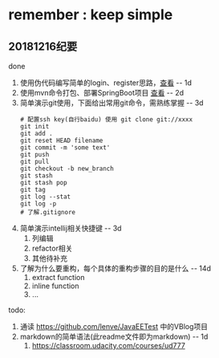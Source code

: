 # remember : keep simple

## 20181216纪要
done
1. 使用伪代码编写简单的login、register思路，[查看](./login_register.md) -- 1d
1. 使用mvn命令打包、部署SpringBoot项目 [查看](./hello_spring/) -- 2d
2. 简单演示git使用，下面给出常用git命令，需熟练掌握 -- 3d
    ```shell
    # 配置ssh key(自行baidu) 使用 git clone git://xxxx
    git init
    git add .
    git reset HEAD filename
    git commit -m 'some text'
    git push
    git pull
    git checkout -b new_branch
    git stash
    git stash pop
    git tag
    git log --stat
    git log -p
    # 了解.gitignore
    ```
3. 简单演示intellij相关快捷键 -- 3d
    1. 列编辑
    2. refactor相关
    3. 其他待补充
4. 了解为什么要重构，每个具体的重构步骤的目的是什么 -- 14d
    1. extract function
    2. inline function
    3. ...

todo:
1. 通读 https://github.com/lenve/JavaEETest 中的VBlog项目
2. markdown的简单语法(此readme文件即为markdown) -- 1d
    1. https://classroom.udacity.com/courses/ud777



